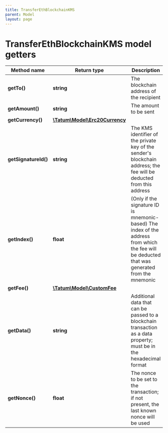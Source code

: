 ```yaml
---
title: TransferEthBlockchainKMS
parent: Model
layout: page
---
```


# TransferEthBlockchainKMS model getters

Method name | Return type | Description | Notes
------------ | ------------- | ------------- | -------------
**getTo()** | **string** | The blockchain address of the recipient |
**getAmount()** | **string** | The amount to be sent |
**getCurrency()** | [**\Tatum\Model\Erc20Currency**](../Erc20Currency) |  |
**getSignatureId()** | **string** | The KMS identifier of the private key of the sender's blockchain address; the fee will be deducted from this address |
**getIndex()** | **float** | (Only if the signature ID is mnemonic-based) The index of the address from which the fee will be deducted that was generated from the mnemonic | [optional]
**getFee()** | [**\Tatum\Model\CustomFee**](../CustomFee) |  | [optional]
**getData()** | **string** | Additional data that can be passed to a blockchain transaction as a data property; must be in the hexadecimal format | [optional]
**getNonce()** | **float** | The nonce to be set to the transaction; if not present, the last known nonce will be used | [optional]

